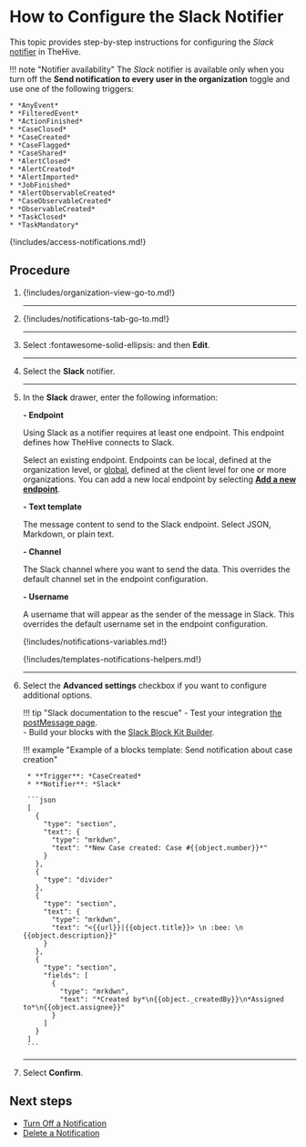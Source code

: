 # How to Configure the Slack Notifier

<!-- md:license Platinum -->

This topic provides step-by-step instructions for configuring the *Slack* [notifier](../about-notifications.md#notifiers) in TheHive.

!!! note "Notifier availability"
    The *Slack* notifier is available only when you turn off the **Send notification to every user in the organization** toggle and use one of the following triggers:

    * *AnyEvent*  
    * *FilteredEvent*  
    * *ActionFinished*  
    * *CaseClosed*  
    * *CaseCreated*  
    * *CaseFlagged*  
    * *CaseShared*  
    * *AlertClosed*  
    * *AlertCreated*  
    * *AlertImported*  
    * *JobFinished*  
    * *AlertObservableCreated*  
    * *CaseObservableCreated*  
    * *ObservableCreated*  
    * *TaskClosed*  
    * *TaskMandatory*

{!includes/access-notifications.md!}

<h2>Procedure</h2>

1. {!includes/organization-view-go-to.md!}

    ---

2. {!includes/notifications-tab-go-to.md!}

    ---

3. Select :fontawesome-solid-ellipsis: and then **Edit**.

    ---

4. Select the **Slack** notifier.

    ---

5. In the **Slack** drawer, enter the following information:

    **- Endpoint**

    Using Slack as a notifier requires at least one endpoint. This endpoint defines how TheHive connects to Slack.

    Select an existing endpoint. Endpoints can be local, defined at the organization level, or [global](../../../../../administration/add-a-global-endpoint.md), defined at the client level for one or more organizations. You can add a new local endpoint by selecting [**Add a new endpoint**](../../manage-endpoints/add-slack-endpoint.md).

    **- Text template**

    The message content to send to the Slack endpoint. Select JSON, Markdown, or plain text.

    **- Channel**

    The Slack channel where you want to send the data. This overrides the default channel set in the endpoint configuration.

    **- Username**

    A username that will appear as the sender of the message in Slack. This overrides the default username set in the endpoint configuration.

    {!includes/notifications-variables.md!}
    
    {!includes/templates-notifications-helpers.md!}

    ---

6. Select the **Advanced settings** checkbox if you want to configure additional options.

    !!! tip "Slack documentation to the rescue"
        - Test your integration [the postMessage page](https://api.slack.com/methods/chat.postMessage/test).  
        - Build your blocks with the [Slack Block Kit Builder](https://app.slack.com/block-kit-builder/).

    !!! example "Example of a blocks template: Send notification about case creation"

        * **Trigger**: *CaseCreated*
        * **Notifier**: *Slack*
        
        ```json
        [
          {
            "type": "section",
            "text": {
              "type": "mrkdwn",
              "text": "*New Case created: Case #{{object.number}}*"
            }
          },
          {
            "type": "divider"
          },
          {
            "type": "section",
            "text": {
              "type": "mrkdwn",
              "text": "<{{url}}|{{object.title}}> \n :bee: \n {{object.description}}"
            }
          },
          {
            "type": "section",
            "fields": [
              {
                "type": "mrkdwn",
                "text": "*Created by*\n{{object._createdBy}}\n*Assigned to*\n{{object.assignee}}"
              }
            ]
          }
        ]
        ```

    ---

7. Select **Confirm**.

<h2>Next steps</h2>

* [Turn Off a Notification](../turn-off-a-notification.md)
* [Delete a Notification](../delete-a-notification.md)
